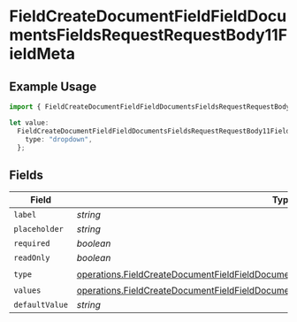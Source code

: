 # FieldCreateDocumentFieldFieldDocumentsFieldsRequestRequestBody11FieldMeta

## Example Usage

```typescript
import { FieldCreateDocumentFieldFieldDocumentsFieldsRequestRequestBody11FieldMeta } from "@documenso/sdk-typescript/models/operations";

let value:
  FieldCreateDocumentFieldFieldDocumentsFieldsRequestRequestBody11FieldMeta = {
    type: "dropdown",
  };
```

## Fields

| Field                                                                                                                                                                                                | Type                                                                                                                                                                                                 | Required                                                                                                                                                                                             | Description                                                                                                                                                                                          |
| ---------------------------------------------------------------------------------------------------------------------------------------------------------------------------------------------------- | ---------------------------------------------------------------------------------------------------------------------------------------------------------------------------------------------------- | ---------------------------------------------------------------------------------------------------------------------------------------------------------------------------------------------------- | ---------------------------------------------------------------------------------------------------------------------------------------------------------------------------------------------------- |
| `label`                                                                                                                                                                                              | *string*                                                                                                                                                                                             | :heavy_minus_sign:                                                                                                                                                                                   | N/A                                                                                                                                                                                                  |
| `placeholder`                                                                                                                                                                                        | *string*                                                                                                                                                                                             | :heavy_minus_sign:                                                                                                                                                                                   | N/A                                                                                                                                                                                                  |
| `required`                                                                                                                                                                                           | *boolean*                                                                                                                                                                                            | :heavy_minus_sign:                                                                                                                                                                                   | N/A                                                                                                                                                                                                  |
| `readOnly`                                                                                                                                                                                           | *boolean*                                                                                                                                                                                            | :heavy_minus_sign:                                                                                                                                                                                   | N/A                                                                                                                                                                                                  |
| `type`                                                                                                                                                                                               | [operations.FieldCreateDocumentFieldFieldDocumentsFieldsRequestRequestBody11FieldMetaType](../../models/operations/fieldcreatedocumentfieldfielddocumentsfieldsrequestrequestbody11fieldmetatype.md) | :heavy_check_mark:                                                                                                                                                                                   | N/A                                                                                                                                                                                                  |
| `values`                                                                                                                                                                                             | [operations.FieldCreateDocumentFieldFieldDocumentsFieldsValues](../../models/operations/fieldcreatedocumentfieldfielddocumentsfieldsvalues.md)[]                                                     | :heavy_minus_sign:                                                                                                                                                                                   | N/A                                                                                                                                                                                                  |
| `defaultValue`                                                                                                                                                                                       | *string*                                                                                                                                                                                             | :heavy_minus_sign:                                                                                                                                                                                   | N/A                                                                                                                                                                                                  |